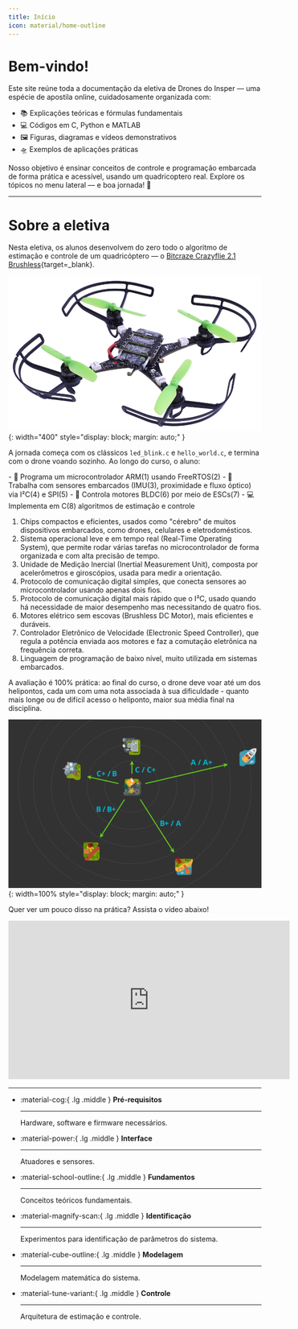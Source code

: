 ```yaml
---
title: Início
icon: material/home-outline
---
```


# Bem-vindo!

Este site reúne toda a documentação da eletiva de Drones do Insper — uma espécie de apostila online, cuidadosamente organizada com:

- 📚 Explicações teóricas e fórmulas fundamentais
- 💻 Códigos em C, Python e MATLAB
- 🖼️ Figuras, diagramas e vídeos demonstrativos
- 🛸 Exemplos de aplicações práticas

Nosso objetivo é ensinar conceitos de controle e programação embarcada de forma prática e acessível, usando um quadricoptero real. Explore os tópicos no menu lateral — e boa jornada! 🚀

---

# Sobre a eletiva

Nesta eletiva, os alunos desenvolvem do zero todo o algoritmo de estimação e controle de um quadricóptero — o [Bitcraze Crazyflie 2.1 Brushless](https://www.bitcraze.io/products/crazyflie-2-1-brushless/){target=_blank}.

![Crazyflie](images/crazyflie.png){: width="400" style="display: block; margin: auto;" }

A jornada começa com os clássicos `led_blink.c` e `hello_world.c`, e termina com o drone voando sozinho. Ao longo do curso, o aluno:

<div class="annotate" markdown>
- 🧠 Programa um microcontrolador ARM(1) usando FreeRTOS(2)
- 📡 Trabalha com sensores embarcados (IMU(3), proximidade e fluxo óptico) via I²C(4) e SPI(5)
- 🔧 Controla motores BLDC(6) por meio de ESCs(7)
- 💻 Implementa em C(8) algoritmos de estimação e controle
</div>

1. Chips compactos e eficientes, usados como "cérebro" de muitos dispositivos embarcados, como drones, celulares e eletrodomésticos.
2. Sistema operacional leve e em tempo real (Real-Time Operating System), que permite rodar várias tarefas no microcontrolador de forma organizada e com alta precisão de tempo.
3. Unidade de Medição Inercial (Inertial Measurement Unit), composta por acelerômetros e giroscópios, usada para medir a orientação.
4. Protocolo de comunicação digital simples, que conecta sensores ao microcontrolador usando apenas dois fios.
5. Protocolo de comunicação digital mais rápido que o I²C, usado quando há necessidade de maior desempenho mas necessitando de quatro fios.
6. Motores elétrico sem escovas (Brushless DC Motor), mais eficientes e duráveis.
7. Controlador Eletrônico de Velocidade (Electronic Speed Controller), que regula a potência enviada aos motores e faz a comutação eletrônica na frequência correta.
8. Linguagem de programação de baixo nível, muito utilizada em sistemas embarcados.

A avaliação é 100% prática: ao final do curso, o drone deve voar até um dos helipontos, cada um com uma nota associada à sua dificuldade - quanto mais longe ou de difícil acesso o heliponto, maior sua média final na disciplina.

![Alvos](images/alvos.svg){: width=100% style="display: block; margin: auto;" }

Quer ver um pouco disso na prática? Assista o vídeo abaixo!

<div align="center">
  <iframe width="560" height="315" 
          src="https://www.youtube.com/embed/BWKetwaHiyc?si=Z6z0i3ECyBbCU5V8" 
          frameborder="0" 
          allowfullscreen>
  </iframe>
</div>

---

<div class="grid cards" markdown>

-   :material-cog:{ .lg .middle } **Pré-requisitos**

    ---

    Hardware, software e firmware necessários.

-   :material-power:{ .lg .middle } **Interface**

    ---

    Atuadores e sensores.

-   :material-school-outline:{ .lg .middle } **Fundamentos**

    ---

    Conceitos teóricos fundamentais.

-   :material-magnify-scan:{ .lg .middle } **Identificação**

    ---

    Experimentos para identificação de parâmetros do sistema.

-   :material-cube-outline:{ .lg .middle } **Modelagem**

    ---

    Modelagem matemática do sistema.

-   :material-tune-variant:{ .lg .middle } **Controle**

    ---

    Arquitetura de estimação e controle.

</div>
